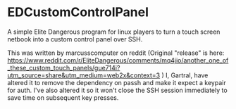 # EDCustomControlPanel
A simple Elite Dangerous program for linux players to turn a touch screen netbook into a custom control panel over SSH.

This was written by marcusscomputer on reddit (Original "release" is here: https://www.reddit.com/r/EliteDangerous/comments/mq4jio/another_one_of_these_custom_touch_panels/gue714i?utm_source=share&utm_medium=web2x&context=3 ) 
I, Gartral, have altered it to remove the dependency on passh and make it expect a keypair for auth. I've also altered it so it won't close the SSH session immediately to save time on subsequent key presses.
